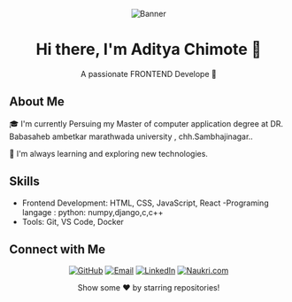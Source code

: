 <!-- Banner Image -->
<p align="center">
  <img src="https://github.com/yourusername/yourusername/raw/main/banner.png" alt="Banner">
</p>

<!-- Introduction -->
<h1 align="center">Hi there, I'm Aditya Chimote 👋</h1>
<p align="center">A passionate FRONTEND Develope 🚀</p>

<!-- About Me -->
## About Me

🎓 I'm currently Persuing my Master of computer application degree at DR. Babasaheb ambetkar marathwada university , chh.Sambhajinagar..



🌱 I'm always learning and exploring new technologies.

<!-- Skills -->
## Skills

- Frontend Development: HTML, CSS, JavaScript, React
-Programing langage : python: numpy,django,c,c++
- Tools: Git, VS Code, Docker

<!-- Connect with Me -->
## Connect with Me

<p align="center">
  <a href="https://github.com/Aadichimote"><img src="https://img.shields.io/badge/-GitHub-181717?style=flat-square&logo=github&logoColor=white" alt="GitHub"></a>
  <a href="mailto:adityachimote@gmail.com"><img src="https://img.shields.io/badge/-Email-D14836?style=flat-square&logo=gmail&logoColor=white" alt="Email"></a>
  <a href="https://www.linkedin.com/in/aditya-chimote-37a608280/"><img src="https://img.shields.io/badge/-LinkedIn-0A66C2?style=flat-square&logo=linkedin&logoColor=white" alt="LinkedIn"></a>
  <a href="https:https://www.naukri.com/mnjuser/profile?id=&altresid"><img src="https://img.shields.io/badge/-Naukri.com-0084FF?style=flat-square&logo=naukri&logoColor=white" alt="Naukri.com"></a> </p>

<!-- Footer -->
<p align="center">Show some ❤️ by starring repositories!</p>
